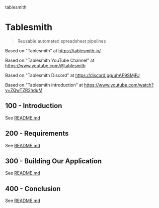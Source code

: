tablesmith
# Tablesmith

> Reusable automated spreadsheet pipelines

Based on "Tablesmith" at https://tablesmith.io/

Based on "Tablesmith YouTube Channel" at https://www.youtube.com/@tablesmith

Based on "Tablesmith Discord" at https://discord.gg/uhAF9SMjPJ

Based on "Tablesmith introduction" at https://www.youtube.com/watch?v=ZQwTZR2hduM

## 100 - Introduction

See [README.md](./100/README.md)

## 200 - Requirements

See [README.md](./200/README.md)

## 300 - Building Our Application

See [README.md](./300/README.md)

## 400 - Conclusion

See [README.md](./400/README.md)

